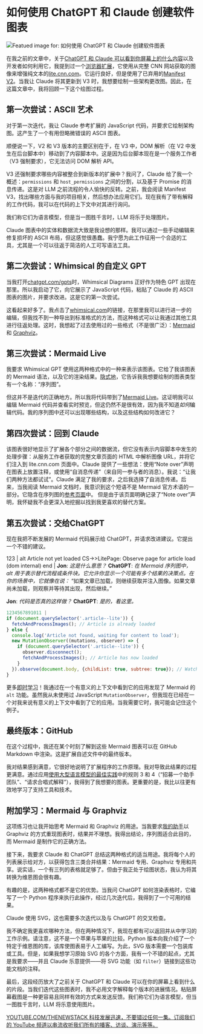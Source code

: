 # 如何使用 ChatGPT 和 Claude 创建软件图表

![Featued image for: 如何使用 ChatGPT 和 Claude 创建软件图表](https://cdn.thenewstack.io/media/2024/10/d670b1c7-steve-johnson-ojagwhv_gey-unsplashb-1024x576.jpg)

在我之前的文章中，关于[ChatGPT 和 Claude 可以看到你屏幕上的什么内容](https://thenewstack.io/what-chatgpt-and-claude-can-see-on-your-screen/)以及开发者如何利用它，我提到过一个[浏览器扩展](https://github.com/judell/cnnlite)，它使用从完整 CNN 网站获取的图像来增强纯文本的[lite.cnn.com](https://lite.cnn.com/)。它运行良好，但是使用了已弃用的[Manifest V2](https://developer.chrome.com/docs/extensions/develop/migrate/mv2-deprecation-timeline)。当我让 Claude 将其更新到 V3 时，我想要绘制一些架构更改图。因此，在这篇文章中，我将回顾一下这个绘图过程。

## 第一次尝试：ASCII 艺术

对于第一次迭代，我让 Claude 参考扩展的 JavaScript 代码，并要求它绘制架构图。这产生了一个有用但略微错误的 ASCII 图表。

顺便说一下，V2 和 V3 版本的主要区别在于，在 V3 中，DOM 解析（在 V2 中发生在后台脚本中）移动到了内容脚本中。这是因为后台脚本现在是一个服务工作者（V3 强制要求），它无法访问 DOM 解析 API。

V3 还强制要求哪些内容被整合到新版本的扩展中？我问了，Claude 给了我一个概述：`permissions` 和 `host_permissions` 之间的分割，以及基于 Promise 的消息传递。这是对 LLM 之前流程的令人愉快的反转。之前，我会阅读 Manifest V3，找出哪些方面与我的项目相关，然后想办法应用它们。现在我有了带有解释的工作代码，我可以在代码的上下文中对其进行询问。

我们称它们为语言模型，但是当一图胜千言时，LLM 将乐于处理图片。

Claude 图表中的实体和数据流大致是我设想的那样。我可以通过一些手动编辑来修复损坏的 ASCII 布局，但这感觉很愚蠢。我宁愿为此工作征用一个合适的工具，尤其是一个可以往返于简洁的人工可写语法工具。


## 第二次尝试：Whimsical 的自定义 GPT

当我打开[chatgpt.com/gpts](https://chatgpt.com/gpts)时，Whimsical Diagrams 正好作为特色 GPT 出现在那里。所以我启动了它，向它展示了 JavaScript 代码，粘贴了 Claude 的 ASCII 图表的图片，并要求改进。这是它的第一次尝试。

这看起来好多了。我点击了[whimsical.com](https://whimsical.com/)的链接，在那里我可以进行进一步的编辑，但我找不到一种导出到标准格式的方法，而这种格式可以让我通过其他工具进行往返处理。这时，我想起了过去使用过的一些格式（不是很广泛）：[Mermaid](https://mermaid.js.org/) 和 [Graphviz](https://graphviz.org/)。

## 第三次尝试：Mermaid Live

我要求 Whimsical GPT 使用这两种格式中的一种来表示该图表。它给了我该图表的 Mermaid 语法，以及它的渲染结果。[隐式地](https://thenewstack.io/learning-while-coding-how-llms-teach-you-implicitly/)，它告诉我我想要绘制的图表类型有一个名称：“序列图”。

但这并不是迭代的正确地方。所以我将代码带到了[Mermaid Live](https://mermaid.live/edit#pako:eNqVkjtuwzAMhq9CaE5yAA2ZeoOuXgSatpVKlCtRLYogdy_t2C0Mu0M1SXx8P0nxbjC1ZKwp9F6JkV6867OLDYOe0WXx6EfHAphYiOVyK3tf8EIXZIbZFmgfUSh_eCT4TPmN8gGd-YJJZZ-uXzE4X687voU2RXCIVIqFznMLXQ1hdUPN4ZCzrcKCmqMiXK_EY8A2Y4YspVoYREbI09yKaD4JDtsBLJFwPtJessuYuKj8qjxI_EN61v7pZ1v8PvtfE_R8IxTwUWFT7_rF5mQi5eh8q8txn5iNkYEiNcbqtaXO1SCNafihoa5Kev1iNFZypZPJqfaDsZ0LRV91bJ2sm_UMeXwDdoPckA)。这证明我可以编辑 Mermaid 代码并查看实时预览，但这仍然不是很有效，因为我不知道*如何*编辑代码。我的序列图中还可以出现哪些结构，以及这些结构如何改进它？

## 第四次尝试：回到 Claude

该图表很好地显示了扩展各个部分之间的数据流，但它没有表示内容脚本中发生的处理步骤：从服务工作者获取的完整文章页面的 HTML 中解析图像 URL，并将它们注入到 lite.cnn.com 页面中。Claude 提供了一些想法：使用“Note over”声明在图表上放置注释，或使用“自消息传递”（来自同一参与者的消息）。我说：“让我们两种方法都试试”。Claude 满足了我的要求，之后我选择了自消息传递。后来，当我阅读 Mermaid 文档时，我意识到这个短语不是 Mermaid 官方术语的一部分。它隐含在序列图的[参考页面](https://mermaid.js.org/syntax/sequenceDiagram.html)中。
但是由于该页面明确记录了“Note over”声明，我怀疑我不会更深入地挖掘以找到我更喜欢的替代方案。

## 第五次尝试：交给ChatGPT
现在我把不断发展的 Mermaid 代码展示给 ChatGPT，并请求改进建议。它提出一个不错的建议。

123 |
alt Article not yet loaded CS->>LitePage: Observe page for article load (dom internal) end |
**Jon**: *这是什么意思？*
**ChatGPT**: *在 Mermaid 序列图中，alt 用于表示替代流程或条件块。它允许你显示一个可能有多个结果的决策点。在你的场景中，它就像在说：*
“如果文章已加载，则继续获取并注入图像。如果文章尚未加载，则观察并等待其出现，然后继续。”

**Jon**: *代码是否真的这样做？*
**ChatGPT**: *是的，看这里。*
```javascript
1234567891011 |
if (document.querySelector('.article--lite')) { 
  fetchAndProcessImages(); // Article is already loaded 
} else { 
  console.log('Article not found, waiting for content to load'); 
  new MutationObserver((mutations, observer) => { 
    if (document.querySelector('.article--lite')) { 
      observer.disconnect(); 
      fetchAndProcessImages(); // Article has now loaded 
    } 
  }).observe(document.body, {childList: true, subtree: true}); // Watch for DOM changes 
}
```
更多[即时学习](https://thenewstack.io/learn-by-doing-how-llms-should-reshape-education/)！我通过在一个有意义的上下文中看到它的应用发现了 Mermaid 的 `alt` 功能。虽然我从未使用过 JavaScript `MutationObserver`，但我现在已经在一个对我来说有意义的上下文中看到了它的应用。当我需要它时，我可能会记住这个例子。
## 最终版本：GitHub
在这个过程中，我还在某个时刻了解到这些 Mermaid 图表可以在 GitHub Markdown 中渲染。这是扩展自述文件中的最终版本。

我对结果感到满意，它很好地说明了扩展程序的工作原理。我对导致此结果的过程更满意。通过应用[使用大型语言模型的最佳实践](https://thenewstack.io/7-guiding-principles-for-working-with-llms/)中的规则 3 和 4（“招募一个助手团队”、“请求合唱式解释”），我得到了我想要的图表。更重要的是，我比以往更有效地学习了支持工具和技术。

## 附加学习：Mermaid 与 Graphviz
这项练习也让我开始思考 Mermaid 和 Graphviz 的用途。当我要求[我的助手](https://thenewstack.io/elevating-the-conversation-with-llm-assistants/)以 Graphviz 的方式重现图表时，结果并不理想。我得出结论，序列图适合此目的，而 Mermaid 是制作它的正确方法。

接下来，我要求 Claude 和 ChatGPT 总结这两种格式的适当用途。我将每个人的列表展示给对方，以获得包含三类合并结果：Mermaid 专用、Graphviz 专用和共享。说实话，一个有三列的表格就足够了。但由于我正处于绘图状态，我认为将其转换为维恩图会很有趣。

有趣的是，这两种格式都不是它的优势。当我问 ChatGPT 如何渲染表格时，它编写了一个 Python 程序来执行此操作，经过几次迭代后，我得到了一个可用的结果。

Claude 使用 SVG，这也需要多次迭代以及与 ChatGPT 的交叉检查。

我不确定我更喜欢哪种方法，但在两种情况下，我现在都有可以返回并从中学习的工作示例。请注意，这不是一个苹果与苹果的比较。Python 版本向我介绍了一个特定于维恩图的库，该库使图表易于人工编写。为此，SVG 版本需要一个包装库或工具。但是，如果我想学习原始 SVG 的各个方面，我有一个不错的起点，尤其是我要求——并且 Claude 乐意提供——将 SVG 功能（如 `filter`）链接到这些功能文档的注释。

最后，这段经历放大了之前关于 ChatGPT 和 Claude 可以在你的屏幕上看到什么的片段。当我们迭代这些图表时，我不必用文字解释每个版本的进展情况。粘贴屏幕截图是一种更容易且同样有效的方式来发送反馈。我们称它们为语言模型，但当一图胜千言时，LLM 将乐意使用图片。

[
YOUTUBE.COM/THENEWSTACK
科技发展迅速，不要错过任何一集。订阅我们的 YouTube
频道以串流收听我们所有的播客、访谈、演示等等。
](https://youtube.com/thenewstack?sub_confirmation=1)